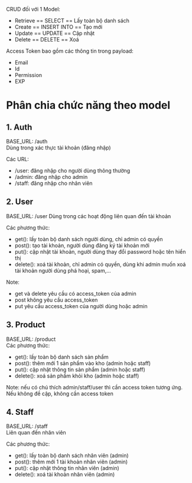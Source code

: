 CRUD đối với 1 Model:
 * Retrieve == SELECT == Lấy toàn bộ danh sách
 * Create == INSERT INTO == Tạo mới
 * Update == UPDATE == Cập nhật
 * Delete == DELETE == Xoá
 
 
Access Token bao gồm các thông tin trong payload:
* Email
* Id
* Permission
* EXP
 
# Phân chia chức năng theo model
## 1. Auth

BASE_URL: /auth <br>
Dùng trong xác thực tài khoản (đăng nhập)

Các URL:
* /user: đăng nhập cho người dùng thông thường
* /admin: đăng nhập cho admin
* /staff: đăng nhập cho nhân viên

## 2. User

BASE_URL: /user
Dùng trong các hoạt động liên quan đến tài khoản

Các phương thức:
* get(): lấy toàn bộ danh sách người dùng, chỉ admin có quyền
* post(): tạo tài khoản, người dùng đăng ký tài khoản mới
* put(): cập nhật tài khoản, người dùng thay đổi password hoặc tên hiển thị
* delete(): xoá tài khoản, chỉ admin có quyền, dùng khi admin muốn xoá tài khoản người dùng phá hoại, spam,...

Note:
* get và delete yêu cầu có access_token của admin
* post không yêu cầu access_token
* put yêu cầu access_token của người dùng hoặc admin

## 3. Product

BASE_URL: /product <br>
Các phương thức:
* get(): lấy toàn bộ danh sách sản phẩm
* post(): thêm mới 1 sản phẩm vào kho (admin hoặc staff)
* put(): cập nhật thông tin sản phẩm (admin hoặc staff)
* delete(): xoá sản phẩm khỏi kho (admin hoặc staff)

Note: nếu có chú thích admin/staff/user thì cần access token tương ứng. Nếu không đề cập, không cần access token

## 4. Staff
BASE_URL: /staff <br>
Liên quan đến nhân viên

Các phương thức:
* get(): lấy toàn bộ danh sách nhân viên (admin)
* post(): thêm mới 1 tài khoản nhân viên (admin)
* put(): cập nhật thông tin nhân viên (admin)
* delete(): xoá tài khoản nhân viên (admin)
